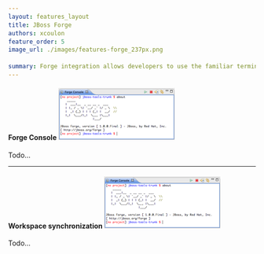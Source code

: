 ```yaml
---
layout: features_layout
title: JBoss Forge
authors: xcoulon
feature_order: 5
image_url: ./images/features-forge_237px.png

summary: Forge integration allows developers to use the familiar terminal or command line interface within an Integrated Development Environment (IDE) using the new dedicated Forge Console. While Forge executes the user commands, the project explorer refreshes for immediate visual feedback. The Forge integration brings you the best of the two worlds in a single place. 
---
```


#### Forge Console ![Forge Console](./images/features-forge_237px.png)

Todo...

* * *

#### Workspace synchronization ![Workspace synchronization](./images/features-forge_237px.png)

Todo...
